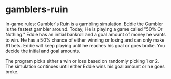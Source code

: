 # gamblers-ruin

In-game rules:
Gambler's Ruin is a gambling simulation. Eddie the Gambler is the fastest gambler around. 
Today, He is playing a game called "50% Or Nothing."
Eddie has an initial bankroll and a goal amount of money he wants to win. He has 
a 50% chance of either winning or losing and can only make $1 bets. Eddie will keep playing 
until he reaches his goal or goes broke. You decide the initial and goal amounts.

The program picks either a win or loss based on randomly picking 1 or 2. The simulation
continues until either Eddie wins his goal amount or he goes broke.
